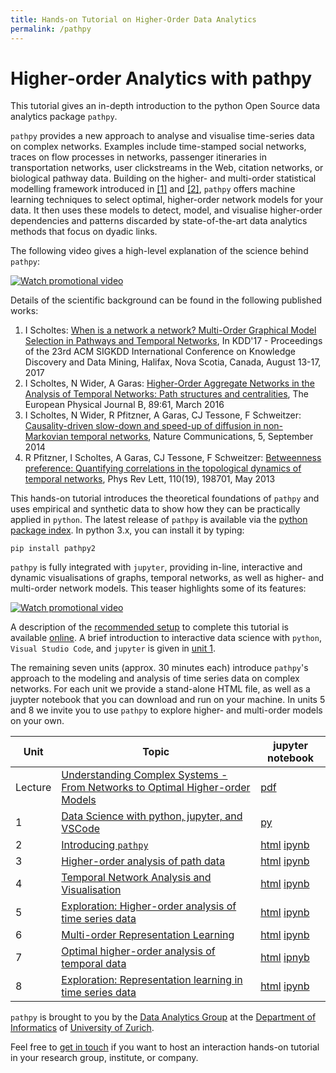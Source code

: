 ```yaml
---
title: Hands-on Tutorial on Higher-Order Data Analytics
permalink: /pathpy
---
```


# Higher-order Analytics with pathpy

This tutorial gives an in-depth introduction to the python Open Source data analytics package `pathpy`.

`pathpy` provides a new approach to analyse and visualise time-series data on complex networks. Examples include time-stamped social networks, traces on flow processes in networks, passenger itineraries in transportation networks, user clickstreams in the Web, citation networks, or biological pathway data. Building on the higher- and multi-order statistical modelling framework introduced in [[1]](http://www.nature.com/ncomms/2014/140924/ncomms6024/full/ncomms6024.html) and [[2]](http://dl.acm.org/citation.cfm?id=3098145), `pathpy` offers machine learning techniques to select optimal, higher-order network models for your data. It then uses these models to detect, model, and visualise higher-order dependencies and patterns discarded by state-of-the-art data analytics methods that focus on dyadic links.

The following video gives a high-level explanation of the science behind `pathpy`:

[![Watch promotional video](https://img.youtube.com/vi/CxJkVrD2ZlM/0.jpg)](https://www.youtube.com/watch?v=CxJkVrD2ZlM)

Details of the scientific background can be found in the following published works:

1. I Scholtes: [When is a network a network? Multi-Order Graphical Model Selection in Pathways and Temporal Networks](http://dl.acm.org/citation.cfm?id=3098145), In KDD'17 - Proceedings of the 23rd ACM SIGKDD International Conference on Knowledge Discovery and Data Mining, Halifax, Nova Scotia, Canada, August 13-17, 2017
2. I Scholtes, N Wider, A Garas: [Higher-Order Aggregate Networks in the Analysis of Temporal Networks: Path structures and centralities](http://dx.doi.org/10.1140/epjb/e2016-60663-0), The European Physical Journal B, 89:61, March 2016
3. I Scholtes, N Wider, R Pfitzner, A Garas, CJ Tessone, F Schweitzer: [Causality-driven slow-down and speed-up of diffusion in non-Markovian temporal networks](http://www.nature.com/ncomms/2014/140924/ncomms6024/full/ncomms6024.html), Nature Communications, 5, September 2014
4. R Pfitzner, I Scholtes, A Garas, CJ Tessone, F Schweitzer: [Betweenness preference: Quantifying correlations in the topological dynamics of temporal networks](http://journals.aps.org/prl/abstract/10.1103/PhysRevLett.110.198701), Phys Rev Lett, 110(19), 198701, May 2013

This hands-on tutorial introduces the theoretical foundations of `pathpy` and uses empirical and synthetic data to show how they can be practically applied in `python`. The latest release of `pathpy` is available via the [python package index](https://pypi.org/project/pathpy2/). In python 3.x, you can install it by typing:

```
pip install pathpy2
```

`pathpy` is fully integrated with `jupyter`, providing in-line, interactive and dynamic visualisations of graphs, temporal networks, as well as higher- and multi-order network models. This teaser highlights some of its features:

[![Watch promotional video](https://img.youtube.com/vi/QIPqFaR2Z5c/0.jpg)](https://www.youtube.com/watch?v=QIPqFaR2Z5c)

A description of the [recommended setup](https://ingoscholtes.github.io/csh2018-tutorial/setup) to complete this tutorial is available [online](https://ingoscholtes.github.io/csh2018-tutorial/setup). A brief introduction to interactive data science with `python`, `Visual Studio Code`, and `jupyter` is given in [unit 1](https://github.com/IngoScholtes/csh2018-tutorial/blob/master/code/1_vscode_jupyter.py).

The remaining seven units (approx. 30 minutes each) introduce `pathpy`'s approach to the modeling and analysis of time series data on complex networks. For each unit we provide a stand-alone HTML file, as well as a juypter notebook that you can download and run on your machine. In units 5 and 8 we invite you to use `pathpy` to explore higher- and multi-order models on your own.

Unit | Topic | jupyter notebook  
------|-----|-----
Lecture | [Understanding Complex Systems - From Networks to Optimal Higher-order Models](https://github.com/IngoScholtes/csh2018-tutorial/blob/master/docs/slides.pdf) | [pdf](https://github.com/IngoScholtes/csh2018-tutorial/blob/master/docs/slides.pdf)
1 | [Data Science with python, jupyter, and VSCode](https://htmlpreview.github.io/?https://github.com/IngoScholtes/csh2018-tutorial/blob/master/solutions/1_vscode_jupyter.py) | [py](https://htmlpreview.github.io/?https://github.com/IngoScholtes/csh2018-tutorial/blob/master/solutions/1_vscode_jupyter.py)
2 | [Introducing `pathpy`](https://htmlpreview.github.io/?https://github.com/IngoScholtes/csh2018-tutorial/blob/master/solutions/2_pathpy.html) | [html](https://htmlpreview.github.io/?https://github.com/IngoScholtes/csh2018-tutorial/blob/master/solutions/2_pathpy.html) [ipynb](https://github.com/IngoScholtes/csh2018-tutorial/blob/master/solutions/2_pathpy.ipynb)  
3 | [Higher-order analysis of path data](https://htmlpreview.github.io/?https://github.com/IngoScholtes/csh2018-tutorial/blob/master/solutions/3_higher_order.html) | [html](https://htmlpreview.github.io/?https://github.com/IngoScholtes/csh2018-tutorial/blob/master/solutions/3_higher_order.html) [ipynb](https://github.com/IngoScholtes/csh2018-tutorial/blob/master/solutions/3_higher_order.ipynb)  
4 | [Temporal Network Analysis and Visualisation](https://htmlpreview.github.io/?https://github.com/IngoScholtes/csh2018-tutorial/blob/master/solutions/4_temporal_networks.html) | [html](https://htmlpreview.github.io/?https://github.com/IngoScholtes/csh2018-tutorial/blob/master/solutions/4_temporal_networks.html) [ipynb](https://github.com/IngoScholtes/csh2018-tutorial/blob/master/solutions/4_temporal_networks.ipynb)  
5 | [Exploration: Higher-order analysis of time series data](https://htmlpreview.github.io/?https://github.com/IngoScholtes/csh2018-tutorial/blob/master/solutions/5_exploration.html) | [html](https://htmlpreview.github.io/?https://github.com/IngoScholtes/csh2018-tutorial/blob/master/solutions/5_exploration.html) [ipynb](https://github.com/IngoScholtes/csh2018-tutorial/blob/master/solutions/5_exploration.ipynb)  
6 | [Multi-order Representation Learning](https://htmlpreview.github.io/?https://github.com/IngoScholtes/csh2018-tutorial/blob/master/solutions/6_multi_order.html) | [html](https://htmlpreview.github.io/?https://github.com/IngoScholtes/csh2018-tutorial/blob/master/solutions/6_multi_order.html) [ipynb](https://github.com/IngoScholtes/csh2018-tutorial/blob/master/solutions/6_multi_order.ipynb)  
7 | [Optimal higher-order analysis of temporal data](https://htmlpreview.github.io/?https://github.com/IngoScholtes/csh2018-tutorial/blob/master/solutions/7_optimal_analysis.html)| [html](https://htmlpreview.github.io/?https://github.com/IngoScholtes/csh2018-tutorial/blob/master/solutions/7_optimal_analysis.html) [ipnyb](https://github.com/IngoScholtes/csh2018-tutorial/blob/master/solutions/7_optimal_analysis.ipynb)  
8 | [Exploration: Representation learning in time series data](https://htmlpreview.github.io/?https://github.com/IngoScholtes/csh2018-tutorial/blob/master/solutions/8_exploration.html) | [html](https://htmlpreview.github.io/?https://github.com/IngoScholtes/csh2018-tutorial/blob/master/solutions/8_exploration.html) [ipynb](https://github.com/IngoScholtes/csh2018-tutorial/blob/master/solutions/8_exploration.ipynb)  

`pathpy` is brought to you by the [Data Analytics Group](http://www.ifi.uzh.ch/dag) at the [Department of Informatics](http://www.ifi.uzh.ch) of [University of Zurich](http://www.uzh.ch).

Feel free to [get in touch](http://www.ifi.uzh.ch/en/dag/people/scholtes.html) if you want to host an interaction hands-on tutorial in your research group, institute, or company.